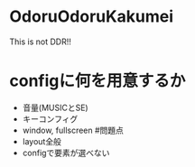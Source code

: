 # OdoruOdoruKakumei
This is not DDR!!

# configに何を用意するか
* 音量(MUSICとSE) 
* キーコンフィグ  
* window, fullscreen
#問題点
* layout全般
* configで要素が選べない
